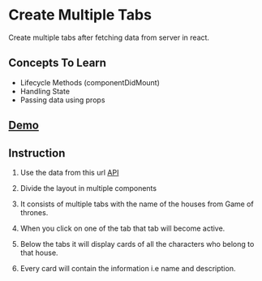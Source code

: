 # Create Multiple Tabs

Create multiple tabs after fetching data from server in react.

## Concepts To Learn

- Lifecycle Methods (componentDidMount)
- Handling State
- Passing data using props

## [Demo](https://lzr8t.codesandbox.io/)

## Instruction

1. Use the data from this url [API](https://raw.githubusercontent.com/nnnkit/json-data-collections/master/got-houses.json)

2. Divide the layout in multiple components

3. It consists of multiple tabs with the name of the houses from Game of thrones.

4. When you click on one of the tab that tab will become active.

5. Below the tabs it will display cards of all the characters who belong to that house.

6. Every card will contain the information i.e name and description.
